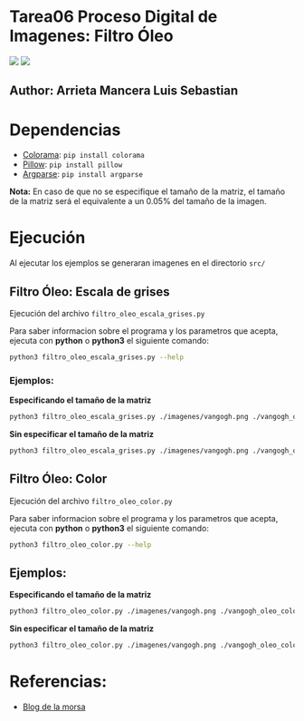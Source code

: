 # Tarea06 Proceso Digital de Imagenes: Filtro Óleo

<img src="https://i.giphy.com/media/v1.Y2lkPTc5MGI3NjExY21xdG1xZ2xzaXoxbDdxYTNwOGRsaW4xOXJwZDV5dXdwNWJ2YzdqZyZlcD12MV9pbnRlcm5hbF9naWZfYnlfaWQmY3Q9Zw/Z2y7SdhLm6Uq1pbc1q/giphy-downsized-large.gif"/>

<img src="https://i.giphy.com/media/v1.Y2lkPTc5MGI3NjExc2h2bjh6Z3Q1enpnamxidmkyZ3NmOThxOGY4dzU0ZjNpbjY4djdwaCZlcD12MV9pbnRlcm5hbF9naWZfYnlfaWQmY3Q9Zw/5wqSH7AJcNRMWBvp5wA/giphy.gif"/>

## Author: Arrieta Mancera Luis Sebastian

# Dependencias

+ [Colorama](https://pypi.org/project/colorama/): `pip install colorama`
+ [Pillow](https://pypi.org/project/pillow/): `pip install pillow`
+ [Argparse](https://pypi.org/project/argparse/): `pip install argparse`

**Nota:** En caso de que no se especifique el tamaño de la matriz, el tamaño de la matriz será el equivalente a un 0.05% del tamaño de la imagen.

# Ejecución

Al ejecutar los ejemplos se generaran imagenes en el directorio `src/`

## Filtro Óleo: Escala de grises

Ejecución del archivo `filtro_oleo_escala_grises.py`

Para saber informacion sobre el programa y los parametros que acepta, ejecuta con **python** o **python3** el siguiente comando:

```bash
python3 filtro_oleo_escala_grises.py --help
```

### Ejemplos:

**Especificando el tamaño de la matriz**
```bash
python3 filtro_oleo_escala_grises.py ./imagenes/vangogh.png ./vangogh_oleo_gris_6x6.png --ms 6
```

**Sin especificar el tamaño de la matriz**
```bash
python3 filtro_oleo_escala_grises.py ./imagenes/vangogh.png ./vangogh_oleo_gris.png
```

## Filtro Óleo: Color

Ejecución del archivo `filtro_oleo_color.py`

Para saber informacion sobre el programa y los parametros que acepta, ejecuta con **python** o **python3** el siguiente comando:

```bash
python3 filtro_oleo_color.py --help
```

## Ejemplos:

**Especificando el tamaño de la matriz**
```bash
python3 filtro_oleo_color.py ./imagenes/vangogh.png ./vangogh_oleo_color_6x6.png --ms 6
```

**Sin especificar el tamaño de la matriz**
```bash
python3 filtro_oleo_color.py ./imagenes/vangogh.png ./vangogh_oleo_color.png
```

# Referencias:

+ [Blog de la morsa](https://la-morsa.blogspot.com/search?q=Oleo)


